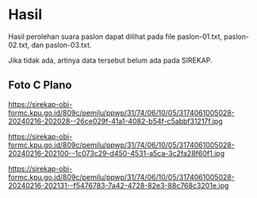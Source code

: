 # Hasil

Hasil perolehan suara paslon dapat dilihat pada file paslon-01.txt, paslon-02.txt, dan paslon-03.txt.

Jika tidak ada, artinya data tersebut belum ada pada SIREKAP.

## Foto C Plano

https://sirekap-obj-formc.kpu.go.id/809c/pemilu/ppwp/31/74/06/10/05/3174061005028-20240216-202028--26ce029f-41a1-4082-b54f-c5abbf31217f.jpg

https://sirekap-obj-formc.kpu.go.id/809c/pemilu/ppwp/31/74/06/10/05/3174061005028-20240216-202100--1c073c29-d450-4531-a5ca-3c2fa28f60f1.jpg

https://sirekap-obj-formc.kpu.go.id/809c/pemilu/ppwp/31/74/06/10/05/3174061005028-20240216-202131--f5476783-7a42-4728-82e3-88c768c3201e.jpg
